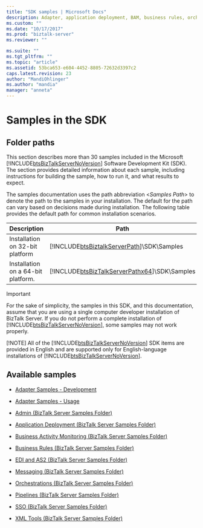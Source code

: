 ```yaml
---
title: "SDK samples | Microsoft Docs"
description: Adapter, application deployment, BAM, business rules, orchestration, pipeline, and more SDK samples available in BizTalk Server
ms.custom: ""
ms.date: "10/17/2017"
ms.prod: "biztalk-server"
ms.reviewer: ""

ms.suite: ""
ms.tgt_pltfrm: ""
ms.topic: "article"
ms.assetid: 53bca653-e604-4452-8805-72632d3397c2
caps.latest.revision: 23
author: "MandiOhlinger"
ms.author: "mandia"
manager: "anneta"
---
```

# Samples in the SDK

## Folder paths
This section describes more than 30 samples included in the Microsoft [!INCLUDE[btsBizTalkServerNoVersion](../includes/btsbiztalkservernoversion-md.md)] Software Development Kit (SDK). The section provides detailed information about each sample, including instructions for building the sample, how to run it, and what results to expect.  

 The samples documentation uses the path abbreviation \<*Samples Path*\> to denote the path to the samples in your installation. The default for the path can vary based on decisions made during installation. The following table provides the default path for common installation scenarios.  


|            Description             |                                            Path                                            |
|------------------------------------|--------------------------------------------------------------------------------------------|
|  Installation on 32-bit platform   |    [!INCLUDE[btsBiztalkServerPath](../includes/btsbiztalkserverpath-md.md)]\SDK\Samples    |
| Installation on a 64-bit platform. | [!INCLUDE[btsBizTalkServerPathx64](../includes/btsbiztalkserverpathx64-md.md)]\SDK\Samples |

> [!IMPORTANT]
>  For the sake of simplicity, the samples in this SDK, and this documentation, assume that you are using a single computer developer installation of BizTalk Server. If you do not perform a complete installation of [!INCLUDE[btsBizTalkServerNoVersion](../includes/btsbiztalkservernoversion-md.md)], some samples may not work properly.  
> 
> [!NOTE]
>  All of the [!INCLUDE[btsBizTalkServerNoVersion](../includes/btsbiztalkservernoversion-md.md)] SDK items are provided in English and are supported only for English-language installations of [!INCLUDE[btsBizTalkServerNoVersion](../includes/btsbiztalkservernoversion-md.md)].  

## Available samples 

-   [Adapter Samples - Development](../core/adapter-samples-development.md)  

-   [Adapter Samples - Usage](../core/adapter-samples-usage.md)  

-   [Admin (BizTalk Server Samples Folder)](../core/admin-biztalk-server-samples-folder.md)  

-   [Application Deployment (BizTalk Server Samples Folder)](../core/application-deployment-biztalk-server-samples-folder.md)  

-   [Business Activity Monitoring (BizTalk Server Samples Folder)](../core/business-activity-monitoring-biztalk-server-samples-folder.md)  

-   [Business Rules (BizTalk Server Samples Folder)](../core/business-rules-biztalk-server-samples-folder.md)  

-   [EDI and AS2 (BizTalk Server Samples Folder)](../core/edi-and-as2-biztalk-server-samples-folder.md)  

-   [Messaging (BizTalk Server Samples Folder)](../core/messaging-biztalk-server-samples-folder.md)  

-   [Orchestrations (BizTalk Server Samples Folder)](../core/orchestrations-biztalk-server-samples-folder.md)  

-   [Pipelines (BizTalk Server Samples Folder)](../core/pipelines-biztalk-server-samples-folder.md)  

-   [SSO (BizTalk Server Samples Folder)](../core/sso-biztalk-server-samples-folder.md)  

-   [XML Tools (BizTalk Server Samples Folder)](../core/xml-tools-biztalk-server-samples-folder.md)